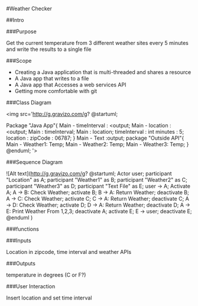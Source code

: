 #Weather Checker

##Intro

###Purpose

Get the current temperature from 3 different weather sites every 5 minutes and write the results to a single file

###Scope

* Creating a Java application that is multi-threaded and shares a resource
* A Java app that writes to a file
* A Java app that Accesses a web services API
* Getting more comfortable with git

###Class Diagram

<img src='http://g.gravizo.com/g?
@startuml;

Package "Java App"{
Main - timeInterval : <output;
Main - location : <output;
Main : timeInterval;
Main : location;
timeInterval : int minutes : 5;
location : zipCode : 06787;
}
Main - Text :output;
package "Outside API"{
Main - Weather1: Temp;
Main - Weather2: Temp;
Main - Weather3: Temp;
}
@enduml;
'>

###Sequence Diagram

![Alt text](http://g.gravizo.com/g?
@startuml;
Actor user;
participant "Location" as A;
participant "Weather1" as B;
participant "Weather2" as C;
participant "Weather3" as D;
participant "Text File" as E;
user -> A;
Activate A;
A -> B: Check Weather;
activate B;
B -> A: Return Weather;
deactivate B;
A -> C: Check Weather;
activate C;
C -> A: Return Weather;
deactivate C;
A -> D: Check Weather;
activate D;
D -> A: Return Weather;
deactivate D;
A -> E: Print Weather From 1,2,3;
deactivate A;
activate E;
E -> user;
deactivate E;
@enduml
)


###functions

###Inputs

Location in zipcode, time interval and weather APIs

###Outputs

temperature in degrees (C or F?)

###User Interaction

Insert location and set time interval
